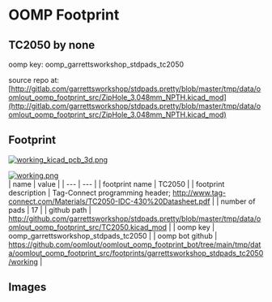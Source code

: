 # OOMP Footprint  
## TC2050  by none  
  
oomp key: oomp_garrettsworkshop_stdpads_tc2050  
  
source repo at: [http://gitlab.com/garrettsworkshop/stdpads.pretty/blob/master/tmp/data/oomlout_oomp_footprint_src/ZipHole_3.048mm_NPTH.kicad_mod](http://gitlab.com/garrettsworkshop/stdpads.pretty/blob/master/tmp/data/oomlout_oomp_footprint_src/ZipHole_3.048mm_NPTH.kicad_mod)  
## Footprint  
  
[![working_kicad_pcb_3d.png](working_kicad_pcb_3d_600.png)](working_kicad_pcb_3d.png)  
  
[![working.png](working_600.png)](working.png)  
| name | value | 
| --- | --- | 
| footprint name | TC2050 | 
| footprint description | Tag-Connect programming header; http://www.tag-connect.com/Materials/TC2050-IDC-430%20Datasheet.pdf | 
| number of pads | 17 | 
| github path | http://github.com/garrettsworkshop/stdpads.pretty/blob/master/tmp/data/oomlout_oomp_footprint_src/TC2050.kicad_mod | 
| oomp key | oomp_garrettsworkshop_stdpads_tc2050 | 
| oomp bot github | https://github.com/oomlout/oomlout_oomp_footprint_bot/tree/main/tmp/data/oomlout_oomp_footprint_src/footprints/garrettsworkshop_stdpads_tc2050/working | 
## Images  
